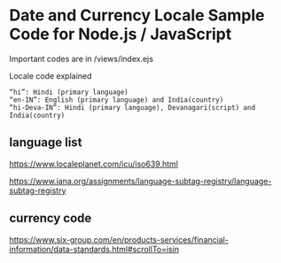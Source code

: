 # Date and Currency Locale Sample Code for Node.js / JavaScript

Important codes are in /views/index.ejs

Locale code explained

```
“hi”: Hindi (primary language)
“en-IN”: English (primary language) and India(country)
“hi-Deva-IN”: Hindi (primary language), Devanagari(script) and India(country)
```

## language list
https://www.localeplanet.com/icu/iso639.html

https://www.iana.org/assignments/language-subtag-registry/language-subtag-registry

## currency code
https://www.six-group.com/en/products-services/financial-information/data-standards.html#scrollTo=isin
